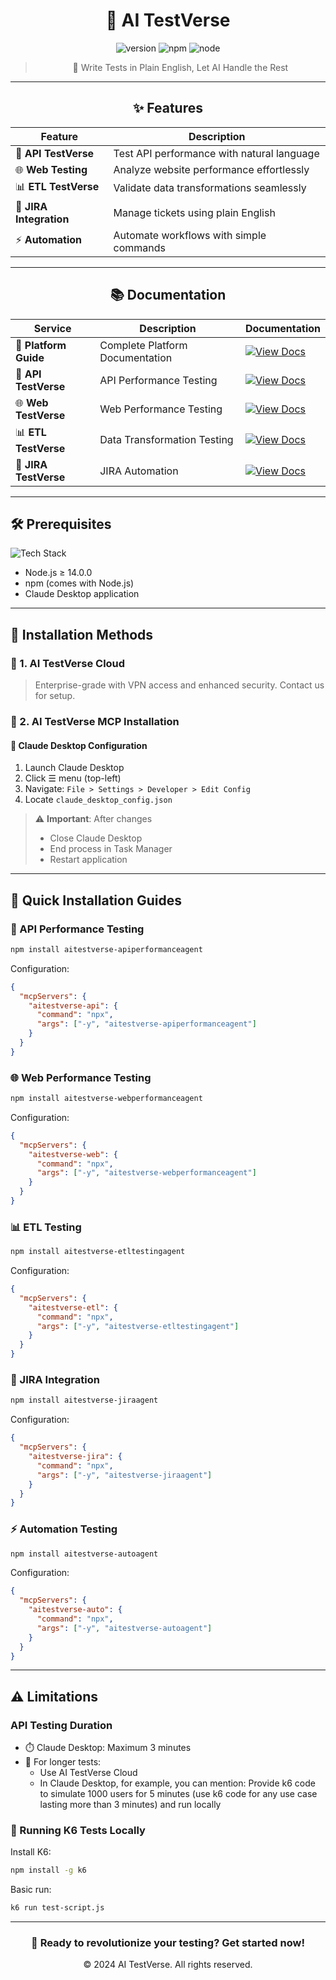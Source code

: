 <div align="center">

# 🚀 AI TestVerse

<img src="https://img.shields.io/badge/version-1.0.0-blue.svg" alt="version"/>
<img src="https://img.shields.io/badge/npm-%3E%3D%206.0.0-blue.svg" alt="npm"/>
<img src="https://img.shields.io/badge/node-%3E%3D%2014.0.0-blue.svg" alt="node"/>

> 🤖 Write Tests in Plain English, Let AI Handle the Rest

</div>

---

<div align="center">

## ✨ Features

| Feature | Description |
|---------|------------|
| 🔄 **API TestVerse** | Test API performance with natural language |
| 🌐 **Web Testing** | Analyze website performance effortlessly |
| 📊 **ETL TestVerse** | Validate data transformations seamlessly |
| 🎯 **JIRA Integration** | Manage tickets using plain English |
| ⚡ **Automation** | Automate workflows with simple commands |

---

## 📚 Documentation

| **Service**            | **Description**               | **Documentation**                                                                                                     |
|-------------------------|-------------------------------|-----------------------------------------------------------------------------------------------------------------------|
| 🚀 **Platform Guide**   | Complete Platform Documentation | [![View Docs](https://img.shields.io/badge/View-Docs-blue)](https://chatbotmaindocuments.s3.us-east-1.amazonaws.com/AI+TestVerse.html)           |
| 🔄 **API TestVerse**    | API Performance Testing       | [![View Docs](https://img.shields.io/badge/View-Docs-blue)](https://chatbotmaindocuments.s3.us-east-1.amazonaws.com/AI+API+TestVerse/index.html)  |
| 🌐 **Web TestVerse**    | Web Performance Testing       | [![View Docs](https://img.shields.io/badge/View-Docs-blue)](https://chatbotmaindocuments.s3.us-east-1.amazonaws.com/AI+Web+Testverse/index.html) |
| 📊 **ETL TestVerse**    | Data Transformation Testing   | [![View Docs](https://img.shields.io/badge/View-Docs-blue)](https://chatbotmaindocuments.s3.us-east-1.amazonaws.com/AI+ETL+TestVerse/index.html) |
| 🎯 **JIRA TestVerse**   | JIRA Automation               | [![View Docs](https://img.shields.io/badge/View-Docs-blue)](https://chatbotmaindocuments.s3.us-east-1.amazonaws.com/AI+Jira+TestVerse/index.html) |


</div>

---

## 🛠️ Prerequisites

![Tech Stack](https://img.shields.io/badge/Tech%20Stack-Modern-blue)

- Node.js ≥ 14.0.0
- npm (comes with Node.js)
- Claude Desktop application

---

## 💫 Installation Methods

### 🏢 1. AI TestVerse Cloud
> Enterprise-grade with VPN access and enhanced security. Contact us for setup.

### 🔧 2. AI TestVerse MCP Installation

#### 📝 Claude Desktop Configuration
1. Launch Claude Desktop
2. Click ☰ menu (top-left)
3. Navigate: `File > Settings > Developer > Edit Config`
4. Locate `claude_desktop_config.json`

> ⚠️ **Important**: After changes
> - Close Claude Desktop
> - End process in Task Manager
> - Restart application

---

## 🚀 Quick Installation Guides

### 🔄 API Performance Testing
```bash
npm install aitestverse-apiperformanceagent
```
Configuration:
```json
{
  "mcpServers": {
    "aitestverse-api": {
      "command": "npx",
      "args": ["-y", "aitestverse-apiperformanceagent"]
    }
  }
}
```

### 🌐 Web Performance Testing
```bash
npm install aitestverse-webperformanceagent
```
Configuration:
```json
{
  "mcpServers": {
    "aitestverse-web": {
      "command": "npx",
      "args": ["-y", "aitestverse-webperformanceagent"]
    }
  }
}
```

### 📊 ETL Testing
```bash
npm install aitestverse-etltestingagent
```
Configuration:
```json
{
  "mcpServers": {
    "aitestverse-etl": {
      "command": "npx",
      "args": ["-y", "aitestverse-etltestingagent"]
    }
  }
}
```

### 🎯 JIRA Integration
```bash
npm install aitestverse-jiraagent
```
Configuration:
```json
{
  "mcpServers": {
    "aitestverse-jira": {
      "command": "npx",
      "args": ["-y", "aitestverse-jiraagent"]
    }
  }
}
```

### ⚡ Automation Testing
```bash
npm install aitestverse-autoagent
```
Configuration:
```json
{
  "mcpServers": {
    "aitestverse-auto": {
      "command": "npx",
      "args": ["-y", "aitestverse-autoagent"]
    }
  }
}
```

---

## ⚠️ Limitations

### API Testing Duration
- ⏱️ Claude Desktop: Maximum 3 minutes
- 🔄 For longer tests:
  - Use AI TestVerse Cloud
  - In Claude Desktop, for example, you can mention: Provide k6 code to simulate 1000 users for 5 minutes (use k6 code for any use case lasting more than 3 minutes) and run locally

### 🚀 Running K6 Tests Locally

Install K6:
```bash
npm install -g k6
```

Basic run:
```bash
k6 run test-script.js
```

---

<div align="center">

### 🌟 Ready to revolutionize your testing? Get started now! 

© 2024 AI TestVerse. All rights reserved.
</div>
